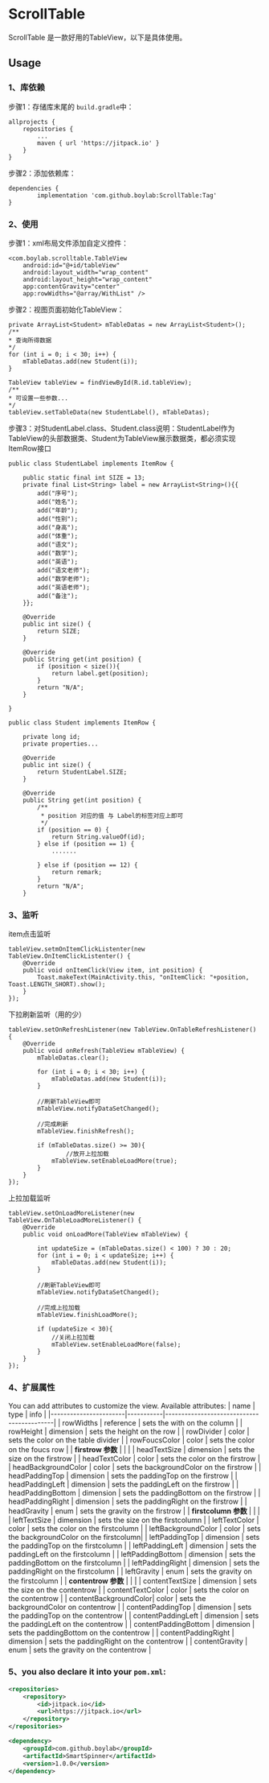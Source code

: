 # ScrollTable
ScrollTable 是一款好用的TableView，以下是具体使用。

## Usage

### 1、库依赖

步骤1：存储库末尾的 `build.gradle`中：
```
allprojects {
    repositories {
        ...
        maven { url 'https://jitpack.io' }
    }
}
```

步骤2：添加依赖库：
```
dependencies {
        implementation 'com.github.boylab:ScrollTable:Tag'
}
```
### 2、使用

步骤1：xml布局文件添加自定义控件：
```
<com.boylab.scrolltable.TableView
    android:id="@+id/tableView"
    android:layout_width="wrap_content"
    android:layout_height="wrap_content"
    app:contentGravity="center"
    app:rowWidths="@array/WithList" />
```

步骤2：视图页面初始化TableView：
```
private ArrayList<Student> mTableDatas = new ArrayList<Student>();
/**
* 查询所得数据
*/
for (int i = 0; i < 30; i++) {
    mTableDatas.add(new Student(i));
}

TableView tableView = findViewById(R.id.tableView);
/**
* 可设置一些参数...
*/
tableView.setTableData(new StudentLabel(), mTableDatas);
```
步骤3：对StudentLabel.class、Student.class说明：StudentLabel作为TableView的头部数据类、Student为TableView展示数据类，都必须实现ItemRow接口
```
public class StudentLabel implements ItemRow {

    public static final int SIZE = 13;
    private final List<String> label = new ArrayList<String>(){{
        add("序号");
        add("姓名");
        add("年龄");
        add("性别");
        add("身高");
        add("体重");
        add("语文");
        add("数学");
        add("英语");
        add("语文老师");
        add("数学老师");
        add("英语老师");
        add("备注");
    }};

    @Override
    public int size() {
        return SIZE;
    }

    @Override
    public String get(int position) {
        if (position < size()){
            return label.get(position);
        }
        return "N/A";
    }

}
```

```
public class Student implements ItemRow {

    private long id;
    private properties...

    @Override
    public int size() {
        return StudentLabel.SIZE;
    }

    @Override
    public String get(int position) {
        /**
         * position 对应的值 与 Label的标签对应上即可
         */
        if (position == 0) {
            return String.valueOf(id);
        } else if (position == 1) {
            .......

        } else if (position == 12) {
            return remark;
        }
        return "N/A";
    }
```
### 3、监听

item点击监听
```
tableView.setmOnItemClickListenter(new TableView.OnItemClickListenter() {
    @Override
    public void onItemClick(View item, int position) {
        Toast.makeText(MainActivity.this, "onItemClick: "+position, Toast.LENGTH_SHORT).show();
    }
});
```
下拉刷新监听（用的少）
```
tableView.setOnRefreshListener(new TableView.OnTableRefreshListener() {
    @Override
    public void onRefresh(TableView mTableView) {
        mTableDatas.clear();

        for (int i = 0; i < 30; i++) {
            mTableDatas.add(new Student(i));
        }

        //刷新TableView即可
        mTableView.notifyDataSetChanged();

        //完成刷新
        mTableView.finishRefresh();

        if (mTableDatas.size() >= 30){
                //放开上拉加载
            mTableView.setEnableLoadMore(true);
        }
    }
});
```
上拉加载监听

```
tableView.setOnLoadMoreListener(new TableView.OnTableLoadMoreListener() {
    @Override
    public void onLoadMore(TableView mTableView) {

        int updateSize = (mTableDatas.size() < 100) ? 30 : 20;
        for (int i = 0; i < updateSize; i++) {
            mTableDatas.add(new Student(i));
        }

        //刷新TableView即可
        mTableView.notifyDataSetChanged();

        //完成上拉加载
        mTableView.finishLoadMore();

        if (updateSize < 30){
            //关闭上拉加载
            mTableView.setEnableLoadMore(false);
        }
    }
});
```


### 4、扩展属性
You can add attributes to customize the view. Available attributes:
| name                  | type      | info                                      |
|-----------------------|-----------|-------------------------------------------|
| rowWidths             | reference | sets the with on the column               |
| rowHeight             | dimension | sets the height on the row                |
| rowDivider            | color     | sets the color on the table divider       |
| rowFoucsColor         | color     | sets the color on the foucs row           |
| **firstrow 参数**     |           |                                           |
| headTextSize          | dimension | sets the size on the  firstrow            |
| headTextColor         | color     | sets the color on the firstrow            |
| headBackgroundColor   | color     | sets the backgroundColor on the firstrow  |
| headPaddingTop        | dimension | sets the paddingTop on the firstrow       |
| headPaddingLeft       | dimension | sets the paddingLeft on the firstrow      |
| headPaddingBottom     | dimension | sets the paddingBottom on the firstrow    |
| headPaddingRight      | dimension | sets the paddingRight on the firstrow     |
| headGravity           | enum      | sets the gravity on the firstrow          |
| **firstcolumn 参数**  |           |                                           |
| leftTextSize          | dimension | sets the size on the firstcolumn          |
| leftTextColor         | color     | sets the color on the firstcolumn         |
| leftBackgroundColor   | color     | sets the backgroundColor on the firstcolumn|
| leftPaddingTop        | dimension | sets the paddingTop on the firstcolumn    |
| leftPaddingLeft       | dimension | sets the paddingLeft on the firstcolumn   |
| leftPaddingBottom     | dimension | sets the paddingBottom on the firstcolumn |
| leftPaddingRight      | dimension | sets the paddingRight on the firstcolumn  |
| leftGravity           | enum      | sets the gravity on the firstcolumn       |
| **contentrow 参数**   |           |                                           |
| contentTextSize       | dimension | sets the size on the contentrow           |
| contentTextColor      | color     | sets the color on the contentrow          |
| contentBackgroundColor| color     | sets the backgroundColor on contentrow    |
| contentPaddingTop     | dimension | sets the paddingTop on the contentrow     |
| contentPaddingLeft    | dimension | sets the paddingLeft on the contentrow    |
| contentPaddingBottom  | dimension | sets the paddingBottom on the contentrow  |
| contentPaddingRight   | dimension | sets the paddingRight on the contentrow   |
| contentGravity        | enum      | sets the gravity on the contentrow        |

### 5、you also declare it into your `pom.xml`:
```xml
<repositories>
    <repository>
        <id>jitpack.io</id>
        <url>https://jitpack.io</url>
    </repository>
</repositories>

<dependency>
    <groupId>com.github.boylab</groupId>
    <artifactId>SmartSpinner</artifactId>
    <version>1.0.0</version>
</dependency>
```
